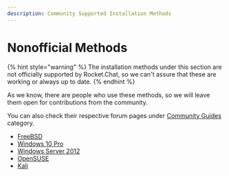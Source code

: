 ```yaml
---
description: Community Supported Installation Methods
---
```


# Nonofficial Methods

{% hint style="warning" %}
The installation methods under this section are not officially supported by Rocket.Chat, so we can't assure that these are working or always up to date.
{% endhint %}

As we know, there are people who use these methods, so we will leave them open for contributions from the community.

You can also check their respective forum pages under [Community Guides](https://forums.rocket.chat/c/community-guides) category.

* [FreeBSD](freebsd/)
* [Windows 10 Pro](../windows-10-pro.md)
* [Windows Server 2012](windows-server.md)
* [OpenSUSE](opensuse.md)
* [Kali](../kali-linux.md)
